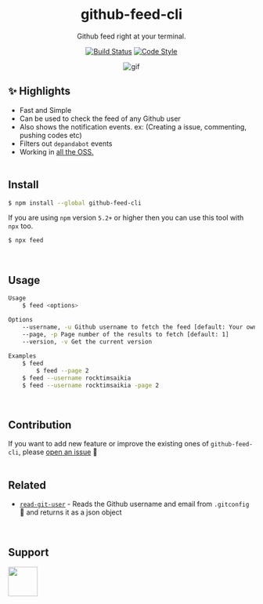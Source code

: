<p align="center">
  <h1 align="center">github-feed-cli</h1>
  <p align="center">Github feed right at your terminal.<p>
  <p align="center">
	<a href="https://travis-ci.com/rocktimsaikia/github-feed-cli"><img src="https://travis-ci.com/RocktimSaikia/github-feed-cli.svg?branch=master" alt="Build Status"></a>
	<a href="https://www.npmjs.com/package/github-feed-cli"><img src="https://img.shields.io/npm/dt/github-feed-cli.svg" alt="Code Style"></a>
</p>
</p>
<p align="center"><img src="https://raw.githack.com/RocktimSaikia/github-feed-cli/master/demo.gif" alt="gif"></p>

## :sparkles: Highlights

* Fast and Simple
* Can be used to check the feed of any Github user
* Also shows the notification events. ex: (Creating a issue, commenting, pushing codes etc)
* Filters out `depandabot` events
* Working in [all the OSS.](https://github.com/RocktimSaikia/github-feed-cli/runs/1241472881)
<br><br>

## Install
```bash
$ npm install --global github-feed-cli
```

If you are using `npm` version `5.2+` or higher then you can use this tool with `npx` too.
```bash 
$ npx feed
```
<br>

## Usage

```bash
Usage
	$ feed <options>

Options
	--username, -u Github username to fetch the feed [default: Your own git username]
	--page, -p Page number of the results to fetch [default: 1]
	--version, -v Get the current version
		
Examples
	$ feed
        $ feed --page 2
	$ feed --username rocktimsaikia
	$ feed --username rocktimsaikia -page 2
```
<br>

## Contribution

If you want to add new feature or improve the existing ones of `github-feed-cli`, please [open an issue](https://github.com/rocktimsaikia/github-feed-cli/issues/new) :rocket:<br>
<br>

## Related

- [`read-git-user`](https://github.com/rocktimsaikia/read-git-user) - Reads the Github username and email from `.gitconfig` :wrench: and returns it as a json object
<br>

## Support

<a href="https://www.buymeacoffee.com/7BdaxfI"><img src="https://user-images.githubusercontent.com/33410545/95193575-a3b51b00-07f1-11eb-9bbb-90ea2e1018d7.png" height="60px"/></a>
